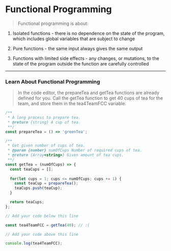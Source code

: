 # Functional Programming

> Functional programming is about:

1. Isolated functions - there is no dependence on the state of the program, which includes global variables that are subject to change

1. Pure functions - the same input always gives the same output

1. Functions with limited side effects - any changes, or mutations, to the state of the program outside the function are carefully controlled

<hr>

### Learn About Functional Programming

> In the code editor, the prepareTea and getTea functions are already defined for you. Call the getTea function to get 40 cups of tea for the team, and store them in the tea4TeamFCC variable.

```javascript
/**
 * A long process to prepare tea.
 * @return {string} A cup of tea.
 **/
const prepareTea = () => 'greenTea';

/**
 * Get given number of cups of tea.
 * @param {number} numOfCups Number of required cups of tea.
 * @return {Array<string>} Given amount of tea cups.
 **/
const getTea = (numOfCups) => {
  const teaCups = [];
  
  for(let cups = 1; cups <= numOfCups; cups += 1) {
    const teaCup = prepareTea();
    teaCups.push(teaCup);
  }

  return teaCups;
};

// Add your code below this line

const tea4TeamFCC = getTea(40); // :(

// Add your code above this line

console.log(tea4TeamFCC);
```